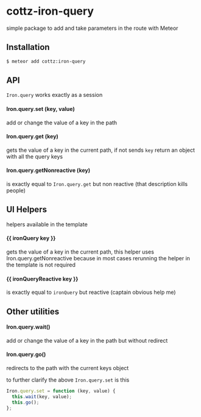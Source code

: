 # cottz-iron-query
simple package to add and take parameters in the route with Meteor

## Installation
```sh
$ meteor add cottz:iron-query
```

## API
`Iron.query` works exactly as a session

#### Iron.query.set (key, value)
add or change the value of a key in the path

#### Iron.query.get (key)
gets the value of a key in the current path, if not sends `key` return an object with all the query keys

#### Iron.query.getNonreactive (key)
is exactly equal to `Iron.query.get` but non reactive (that description kills people)

## UI Helpers
helpers available in the template

#### {{ ironQuery key }}
gets the value of a key in the current path, this helper uses Iron.query.getNonreactive because in most cases
rerunning the helper in the template is not required

#### {{ ironQueryReactive key }}
is exactly equal to `ironQuery` but reactive (captain obvious help me)

## Other utilities

#### Iron.query.wait()
add or change the value of a key in the path but without redirect

#### Iron.query.go()
redirects to the path with the current keys object

to further clarify the above `Iron.query.set` is this
````js
Iron.query.set = function (key, value) {
  this.wait(key, value);
  this.go();
};
````
